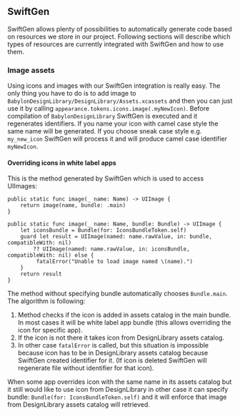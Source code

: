 ## SwiftGen

SwiftGen allows plenty of possibilities to automatically generate code based on resources we store in our project. Following sections will describe which types of resources are currently integrated with SwiftGen and how to use them.

### Image assets

Using icons and images with our SwiftGen integration is really easy. The only thing you have to do is to add image to `BabylonDesignLibrary/DesignLibrary/Assets.xcassets` and then you can just use it by calling `appearance.tokens.icons.image(.myNewIcon)`. Before compilation of `BabylonDesignLibrary` SwiftGen is executed and it regenerates identifiers.
If you name your icon with camel case style the same name will be generated. If you choose sneak case style e.g. `my_new_icon` SwiftGen will process it and will produce camel case identifier `myNewIcon`.

#### Overriding icons in white label apps

This is the method generated by SwiftGen which is used to access UIImages:
```
public static func image(_ name: Name) -> UIImage {
	return image(name, bundle: .main) 
}

public static func image(_ name: Name, bundle: Bundle) -> UIImage {
	let iconsBundle = Bundle(for: IconsBundleToken.self)
	guard let result = UIImage(named: name.rawValue, in: bundle, compatibleWith: nil)
		?? UIImage(named: name.rawValue, in: iconsBundle, compatibleWith: nil) else {
		 fatalError("Unable to load image named \(name).") 
	}
	return result
}
```
The method without specifying bundle automatically chooses `Bundle.main`. The algorithm is following:
1. Method checks if the icon is added in assets catalog in the main bundle. In most cases it will be white label app bundle (this allows overriding the icon for specific app).
2. If the icon is not there it takes icon from DesignLibrary assets catalog.
3. In other case `fatalError` is called, but this situation is impossible because icon has to be in DesignLibrary assets catalog because SwiftGen created identifier for it. (If icon is deleted SwiftGen will regenerate file without identifier for that icon).

When some app overrides icon with the same name in its assets catalog but it still would like to use icon from DesignLibrary in other case it can specify bundle: `Bundle(for: IconsBundleToken.self)` and it will enforce that image from DesignLibrary assets catalog will retrieved.